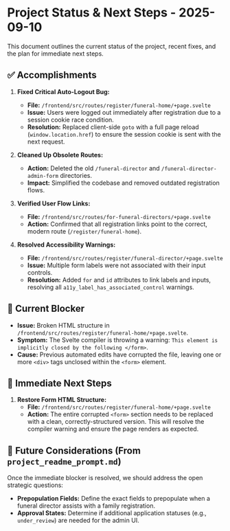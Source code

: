 # Project Status & Next Steps - 2025-09-10

This document outlines the current status of the project, recent fixes, and the plan for immediate next steps.

## ✅ Accomplishments

1.  **Fixed Critical Auto-Logout Bug:**
    - **File:** `/frontend/src/routes/register/funeral-home/+page.svelte`
    - **Issue:** Users were logged out immediately after registration due to a session cookie race condition.
    - **Resolution:** Replaced client-side `goto` with a full page reload (`window.location.href`) to ensure the session cookie is sent with the next request.

2.  **Cleaned Up Obsolete Routes:**
    - **Action:** Deleted the old `/funeral-director` and `/funeral-director-admin-form` directories.
    - **Impact:** Simplified the codebase and removed outdated registration flows.

3.  **Verified User Flow Links:**
    - **File:** `/frontend/src/routes/for-funeral-directors/+page.svelte`
    - **Action:** Confirmed that all registration links point to the correct, modern route (`/register/funeral-home`).

4.  **Resolved Accessibility Warnings:**
    - **File:** `/frontend/src/routes/register/funeral-director/+page.svelte`
    - **Issue:** Multiple form labels were not associated with their input controls.
    - **Resolution:** Added `for` and `id` attributes to link labels and inputs, resolving all `a11y_label_has_associated_control` warnings.

## 🚨 Current Blocker

- **Issue:** Broken HTML structure in `/frontend/src/routes/register/funeral-home/+page.svelte`.
- **Symptom:** The Svelte compiler is throwing a warning: `This element is implicitly closed by the following </form>`.
- **Cause:** Previous automated edits have corrupted the file, leaving one or more `<div>` tags unclosed within the `<form>` element.

## 🚀 Immediate Next Steps

1.  **Restore Form HTML Structure:**
    - **File:** `/frontend/src/routes/register/funeral-home/+page.svelte`
    - **Action:** The entire corrupted `<form>` section needs to be replaced with a clean, correctly-structured version. This will resolve the compiler warning and ensure the page renders as expected.

## 🔮 Future Considerations (From `project_readme_prompt.md`)

Once the immediate blocker is resolved, we should address the open strategic questions:

-   **Prepopulation Fields:** Define the exact fields to prepopulate when a funeral director assists with a family registration.
-   **Approval States:** Determine if additional application statuses (e.g., `under_review`) are needed for the admin UI.
